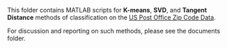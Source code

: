 This folder contains MATLAB scripts for **K-means**, **SVD**, and **Tangent Distance** methods of classification on the [US Post Office Zip Code Data](https://web.stanford.edu/~hastie/StatLearnSparsity_files/DATA/zipcode.html).

For discussion and reporting on such methods, please see the documents folder.
